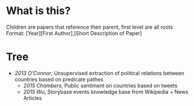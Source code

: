 # What is this?
Children are papers that reference their parent, first level are all roots\
Format: [Year][First Author],[Short Description of Paper]

# Tree
- *2013 O'Connor*, Unsupervised extraction of political relations between countries
    based on predicate pathes
    - *2015 Chambers*, Public sentiment on countries based on tweets
    - *2015 Wu*, Storybase events knowledge base from Wikipedia + News Articles
